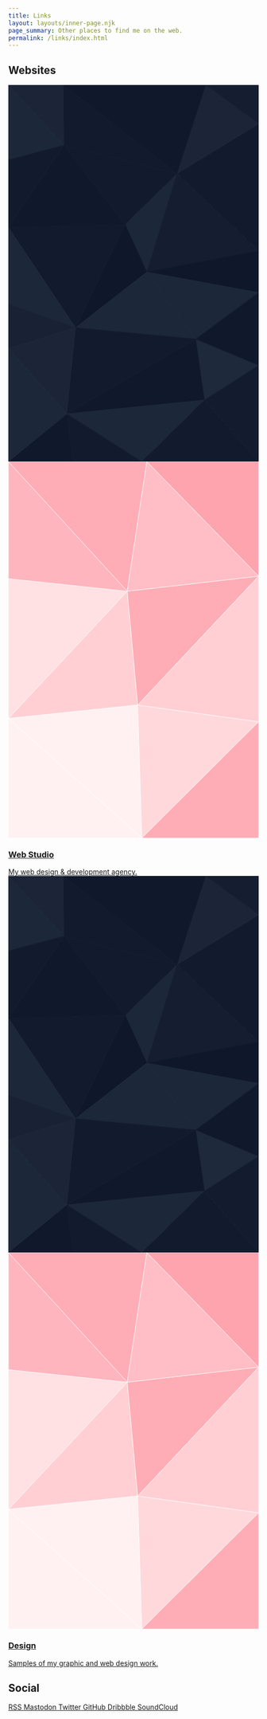 ```yaml
---
title: Links
layout: layouts/inner-page.njk
page_summary: Other places to find me on the web.
permalink: /links/index.html
---
```


## Websites

<div class="grid grid-cols-1 md:grid-cols-2 gap-8">
<a href="https://www.ds-design.xyz/" target="_blank" class="!no-underline !text-inherit">
<article
    class="p-8 rounded-md bg-zinc-100 dark:bg-slate-900 hover:cursor-pointer group relative"
>
    <div
        class="absolute rounded-md inset-0 w-full h-full overflow-hidden transition-all duration-300 opacity-0 group-hover:opacity-80"
    >
        <div class="hidden dark:block h-full">
            <svg id="visual" viewBox="0 0 600 900" preserveAspectRatio="xMinYMin slice" width="100%" height="100%" xmlns="http://www.w3.org/2000/svg" xmlns:xlink="http://www.w3.org/1999/xlink" version="1.1"><g stroke-width="1" stroke-linejoin="bevel"><path d="M332 447L404 212L280 333Z" fill="#1c2739" stroke="#1c2739"></path><path d="M332 447L600 396L404 212Z" fill="#151e30" stroke="#151e30"></path><path d="M332 447L600 496L600 396Z" fill="#0f172a" stroke="#0f172a"></path><path d="M332 447L449 607L600 496Z" fill="#1c2739" stroke="#1c2739"></path><path d="M600 396L600 93L404 212Z" fill="#121b2d" stroke="#121b2d"></path><path d="M404 212L133 144L280 333Z" fill="#121b2d" stroke="#121b2d"></path><path d="M280 333L161 580L332 447Z" fill="#0f172a" stroke="#0f172a"></path><path d="M131 0L133 144L404 212Z" fill="#121b2d" stroke="#121b2d"></path><path d="M0 340L161 580L280 333Z" fill="#121b2d" stroke="#121b2d"></path><path d="M332 447L161 580L449 607Z" fill="#1c2739" stroke="#1c2739"></path><path d="M600 93L473 0L404 212Z" fill="#1b2537" stroke="#1b2537"></path><path d="M470 753L600 670L449 607Z" fill="#1e293b" stroke="#1e293b"></path><path d="M449 607L600 670L600 496Z" fill="#10192c" stroke="#10192c"></path><path d="M600 93L600 0L473 0Z" fill="#151e30" stroke="#151e30"></path><path d="M133 144L0 340L280 333Z" fill="#10192c" stroke="#10192c"></path><path d="M140 786L470 753L449 607Z" fill="#10192c" stroke="#10192c"></path><path d="M0 0L0 179L133 144Z" fill="#1c2739" stroke="#1c2739"></path><path d="M133 144L0 179L0 340Z" fill="#121b2d" stroke="#121b2d"></path><path d="M473 0L131 0L404 212Z" fill="#10192c" stroke="#10192c"></path><path d="M0 340L0 523L161 580Z" fill="#1c2739" stroke="#1c2739"></path><path d="M161 580L140 786L449 607Z" fill="#121b2d" stroke="#121b2d"></path><path d="M0 523L0 630L161 580Z" fill="#182234" stroke="#182234"></path><path d="M0 630L140 786L161 580Z" fill="#1b2537" stroke="#1b2537"></path><path d="M131 0L0 0L133 144Z" fill="#1b2537" stroke="#1b2537"></path><path d="M140 786L320 900L470 753Z" fill="#1c2739" stroke="#1c2739"></path><path d="M470 753L600 900L600 670Z" fill="#131c2f" stroke="#131c2f"></path><path d="M320 900L600 900L470 753Z" fill="#121b2d" stroke="#121b2d"></path><path d="M0 900L155 900L140 786Z" fill="#10192c" stroke="#10192c"></path><path d="M140 786L155 900L320 900Z" fill="#121b2d" stroke="#121b2d"></path><path d="M0 630L0 900L140 786Z" fill="#1c2739" stroke="#1c2739"></path></g></svg>
        </div>
        <div class="block opacity-40 dark:hidden h-full">
            <svg id="visual" viewBox="0 0 600 900" preserveAspectRatio="xMinYMin slice" width="100%" height="100%" xmlns="http://www.w3.org/2000/svg" xmlns:xlink="http://www.w3.org/1999/xlink" version="1.1"><g stroke-width="1" stroke-linejoin="bevel"><path d="M310 582L285 310L0 614Z" fill="#ffcfd4" stroke="#FFFFFF"></path><path d="M285 310L0 280L0 614Z" fill="#ffe0e3" stroke="#FFFFFF"></path><path d="M0 614L320 900L310 582Z" fill="#fff1f2" stroke="#FFFFFF"></path><path d="M0 900L320 900L0 614Z" fill="#fff1f2" stroke="#FFFFFF"></path><path d="M285 310L0 0L0 280Z" fill="#feb5be" stroke="#FFFFFF"></path><path d="M320 900L600 622L310 582Z" fill="#ffd8db" stroke="#FFFFFF"></path><path d="M310 582L600 274L285 310Z" fill="#feadb6" stroke="#FFFFFF"></path><path d="M285 310L332 0L0 0Z" fill="#feadb6" stroke="#FFFFFF"></path><path d="M600 622L600 274L310 582Z" fill="#ffcfd4" stroke="#FFFFFF"></path><path d="M600 274L332 0L285 310Z" fill="#ffbec5" stroke="#FFFFFF"></path><path d="M320 900L600 900L600 622Z" fill="#feadb6" stroke="#FFFFFF"></path><path d="M600 274L600 0L332 0Z" fill="#fda4af" stroke="#FFFFFF"></path></g></svg>
        </div>
    </div>
    <div class="relative transition-all duration-200"
    >
        <h3
            class="font-header font-bold text-3xl mb-2 group-hover:text-rose-600 dark:group-hover:text-rose-400 transition-colors"
        >
            Web Studio
        </h3>
        <div class="italic mb-0">My web design & development agency.</div>
        <i
            class="fa-solid fa-chevron-right group-hover:text-rose-600 dark:group-hover:text-rose-400 absolute right-0 top-1/2 transition-all duration-200"
        ></i>
    </div>
</article>
</a>
<a href="https://www.danielsaunders.xyz/" target="_blank" class="!no-underline !text-inherit">
<article
    class="p-8 rounded-md bg-zinc-100 dark:bg-slate-900 hover:cursor-pointer group relative"
>
    <div
        class="absolute rounded-md inset-0 w-full h-full overflow-hidden transition-all duration-300 opacity-0 group-hover:opacity-80"
    >
        <div class="hidden dark:block h-full">
            <svg id="visual" viewBox="0 0 600 900" preserveAspectRatio="xMinYMin slice" width="100%" height="100%" xmlns="http://www.w3.org/2000/svg" xmlns:xlink="http://www.w3.org/1999/xlink" version="1.1"><g stroke-width="1" stroke-linejoin="bevel"><path d="M332 447L404 212L280 333Z" fill="#1c2739" stroke="#1c2739"></path><path d="M332 447L600 396L404 212Z" fill="#151e30" stroke="#151e30"></path><path d="M332 447L600 496L600 396Z" fill="#0f172a" stroke="#0f172a"></path><path d="M332 447L449 607L600 496Z" fill="#1c2739" stroke="#1c2739"></path><path d="M600 396L600 93L404 212Z" fill="#121b2d" stroke="#121b2d"></path><path d="M404 212L133 144L280 333Z" fill="#121b2d" stroke="#121b2d"></path><path d="M280 333L161 580L332 447Z" fill="#0f172a" stroke="#0f172a"></path><path d="M131 0L133 144L404 212Z" fill="#121b2d" stroke="#121b2d"></path><path d="M0 340L161 580L280 333Z" fill="#121b2d" stroke="#121b2d"></path><path d="M332 447L161 580L449 607Z" fill="#1c2739" stroke="#1c2739"></path><path d="M600 93L473 0L404 212Z" fill="#1b2537" stroke="#1b2537"></path><path d="M470 753L600 670L449 607Z" fill="#1e293b" stroke="#1e293b"></path><path d="M449 607L600 670L600 496Z" fill="#10192c" stroke="#10192c"></path><path d="M600 93L600 0L473 0Z" fill="#151e30" stroke="#151e30"></path><path d="M133 144L0 340L280 333Z" fill="#10192c" stroke="#10192c"></path><path d="M140 786L470 753L449 607Z" fill="#10192c" stroke="#10192c"></path><path d="M0 0L0 179L133 144Z" fill="#1c2739" stroke="#1c2739"></path><path d="M133 144L0 179L0 340Z" fill="#121b2d" stroke="#121b2d"></path><path d="M473 0L131 0L404 212Z" fill="#10192c" stroke="#10192c"></path><path d="M0 340L0 523L161 580Z" fill="#1c2739" stroke="#1c2739"></path><path d="M161 580L140 786L449 607Z" fill="#121b2d" stroke="#121b2d"></path><path d="M0 523L0 630L161 580Z" fill="#182234" stroke="#182234"></path><path d="M0 630L140 786L161 580Z" fill="#1b2537" stroke="#1b2537"></path><path d="M131 0L0 0L133 144Z" fill="#1b2537" stroke="#1b2537"></path><path d="M140 786L320 900L470 753Z" fill="#1c2739" stroke="#1c2739"></path><path d="M470 753L600 900L600 670Z" fill="#131c2f" stroke="#131c2f"></path><path d="M320 900L600 900L470 753Z" fill="#121b2d" stroke="#121b2d"></path><path d="M0 900L155 900L140 786Z" fill="#10192c" stroke="#10192c"></path><path d="M140 786L155 900L320 900Z" fill="#121b2d" stroke="#121b2d"></path><path d="M0 630L0 900L140 786Z" fill="#1c2739" stroke="#1c2739"></path></g></svg>
        </div>
        <div class="block opacity-40 dark:hidden h-full">
            <svg id="visual" viewBox="0 0 600 900" preserveAspectRatio="xMinYMin slice" width="100%" height="100%" xmlns="http://www.w3.org/2000/svg" xmlns:xlink="http://www.w3.org/1999/xlink" version="1.1"><g stroke-width="1" stroke-linejoin="bevel"><path d="M310 582L285 310L0 614Z" fill="#ffcfd4" stroke="#FFFFFF"></path><path d="M285 310L0 280L0 614Z" fill="#ffe0e3" stroke="#FFFFFF"></path><path d="M0 614L320 900L310 582Z" fill="#fff1f2" stroke="#FFFFFF"></path><path d="M0 900L320 900L0 614Z" fill="#fff1f2" stroke="#FFFFFF"></path><path d="M285 310L0 0L0 280Z" fill="#feb5be" stroke="#FFFFFF"></path><path d="M320 900L600 622L310 582Z" fill="#ffd8db" stroke="#FFFFFF"></path><path d="M310 582L600 274L285 310Z" fill="#feadb6" stroke="#FFFFFF"></path><path d="M285 310L332 0L0 0Z" fill="#feadb6" stroke="#FFFFFF"></path><path d="M600 622L600 274L310 582Z" fill="#ffcfd4" stroke="#FFFFFF"></path><path d="M600 274L332 0L285 310Z" fill="#ffbec5" stroke="#FFFFFF"></path><path d="M320 900L600 900L600 622Z" fill="#feadb6" stroke="#FFFFFF"></path><path d="M600 274L600 0L332 0Z" fill="#fda4af" stroke="#FFFFFF"></path></g></svg>
        </div>
    </div>
    <div class="relative transition-all duration-200"
    >
        <h3
            class="font-header font-bold text-3xl mb-2 group-hover:text-rose-600 dark:group-hover:text-rose-400 transition-colors"
        >
            Design
        </h3>
        <div class="italic mb-0">Samples of my graphic and web design work.</div>
        <i
            class="fa-solid fa-chevron-right group-hover:text-rose-600 dark:group-hover:text-rose-400 absolute right-0 top-1/2 transition-all duration-200"
        ></i>
    </div>
</article>
</a>
</div>

## Social

<div class="grid grid-cols-2 sm:grid-cols-3 lg:grid-cols-4 gap-10">
    <a
        href="{{ site.socialLinks.rss }}"
        class="flex flex-col items-center p-4 rounded-md border !no-underline !text-inherit border-zinc-200 dark:border-slate-600 hover:bg-zinc-100 dark:hover:bg-slate-900 hover:!text-rose-600 dark:hover:!text-rose-400"
        target="_blank"
    >
        <i
        class="fa-solid fa-rss text-3xl"
    ></i>
        <span>RSS</span>
    </a>
    <a
        rel="me"
        href="{{ site.socialLinks.mastodon }}"
        class="flex flex-col items-center p-4 rounded-md border !no-underline !text-inherit border-zinc-200 dark:border-slate-600 hover:bg-zinc-100 dark:hover:bg-slate-900 hover:!text-rose-600 dark:hover:!text-rose-400"
        target="_blank"
    >
            <i
        class="fa-brands fa-mastodon text-3xl"
    ></i>
        <span>Mastodon</span>
    </a>
    <a
        rel="me"
        href="{{ site.socialLinks.twitter }}"
        class="flex flex-col items-center p-4 rounded-md border !no-underline !text-inherit border-zinc-200 dark:border-slate-600 hover:bg-zinc-100 dark:hover:bg-slate-900 hover:!text-rose-600 dark:hover:!text-rose-400"
        target="_blank"
    >
        <i
        class="fa-brands fa-twitter text-3xl"
    ></i>
        <span>Twitter</span>
    </a>
    <a
        rel="me"
        href="{{ site.socialLinks.github }}"
        class="flex flex-col items-center p-4 rounded-md border !no-underline !text-inherit border-zinc-200 dark:border-slate-600 hover:bg-zinc-100 dark:hover:bg-slate-900 hover:!text-rose-600 dark:hover:!text-rose-400"
        target="_blank"
    >
        <i
        class="fa-brands fa-github text-3xl"
    ></i>
        <span>GitHub</span>
    </a>
    <a
        href="{{ site.socialLinks.dribbble }}"
        class="flex flex-col items-center p-4 rounded-md border !no-underline !text-inherit border-zinc-200 dark:border-slate-600 hover:bg-zinc-100 dark:hover:bg-slate-900 hover:!text-rose-600 dark:hover:!text-rose-400"
        target="_blank"
    >
    <i
        class="fa-brands fa-dribbble text-3xl"
    ></i>
        <span>Dribbble</span>
    </a>
    <a
        href="{{ site.socialLinks.soundcloud }}"
        class="flex flex-col items-center p-4 rounded-md border !no-underline !text-inherit border-zinc-200 dark:border-slate-600 hover:bg-zinc-100 dark:hover:bg-slate-900 hover:!text-rose-600 dark:hover:!text-rose-400"
        target="_blank"
    >
        <i
        class="fa-brands fa-soundcloud text-3xl"
    ></i>
        <span>SoundCloud</span>
    </a>
</div>
